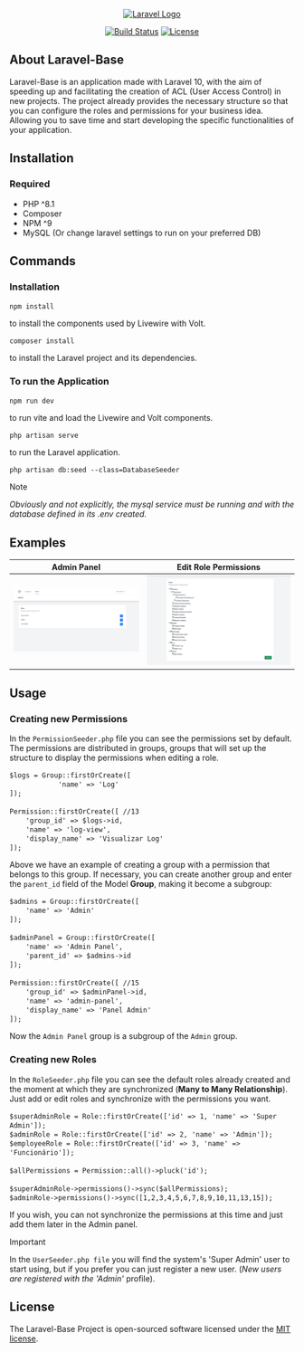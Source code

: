 <p align="center"><a href="https://laravel.com" target="_blank"><img src="https://raw.githubusercontent.com/laravel/art/master/logo-lockup/5%20SVG/2%20CMYK/1%20Full%20Color/laravel-logolockup-cmyk-red.svg" width="400" alt="Laravel Logo"></a></p>

<p align="center">
<a href="https://github.com/laravel/framework/actions"><img src="https://github.com/laravel/framework/workflows/tests/badge.svg" alt="Build Status"></a>
<a href="https://packagist.org/packages/laravel/framework"><img src="https://img.shields.io/packagist/l/laravel/framework" alt="License"></a>
</p>

## About Laravel-Base

Laravel-Base is an application made with Laravel 10, with the aim of speeding up and facilitating the creation of ACL (User Access Control) in new projects. The project already provides the necessary structure so that you can configure the roles and permissions for your business idea. Allowing you to save time and start developing the specific functionalities of your application.

## Installation

### Required

- PHP ^8.1
- Composer
- NPM ^9
- MySQL (Or change laravel settings to run on your preferred DB)

## Commands

### Installation
```
npm install
```
to install the components used by Livewire with Volt.

```
composer install
```
to install the Laravel project and its dependencies.

### To run the Application
```
npm run dev
```
to run vite and load the Livewire and Volt components.

```
php artisan serve
```
to run the Laravel application.

```
php artisan db:seed --class=DatabaseSeeder
```

> [!NOTE]
> _Obviously and not explicitly, the mysql service must be running and with the database defined in its .env created._

## Examples
Admin Panel                |  Edit Role Permissions
:-------------------------:|:-------------------------:
![Image of the admin panel to edit roles created in the system.](/public/assets/images/readme_image_1.jpg)   |  ![Image of the admin panel when editing permissions linked to a role.](/public/assets/images/readme_image_2.jpg)

## Usage

### Creating new Permissions

In the `PermissionSeeder.php` file you can see the permissions set by default. The permissions are distributed in groups, groups that will set up the structure to display the permissions when editing a role.

```
$logs = Group::firstOrCreate([
            'name' => 'Log'
]);

Permission::firstOrCreate([ //13
    'group_id' => $logs->id,
    'name' => 'log-view',
    'display_name' => 'Visualizar Log'
]);
```

Above we have an example of creating a group with a permission that belongs to this group. If necessary, you can create another group and enter the `parent_id` field of the Model **Group**, making it become a subgroup:

```
$admins = Group::firstOrCreate([
    'name' => 'Admin'
]);

$adminPanel = Group::firstOrCreate([
    'name' => 'Admin Panel',
    'parent_id' => $admins->id
]);

Permission::firstOrCreate([ //15
    'group_id' => $adminPanel->id,
    'name' => 'admin-panel',
    'display_name' => 'Panel Admin'
]);
```
Now the `Admin Panel` group is a subgroup of the `Admin` group.

### Creating new Roles

In the `RoleSeeder.php` file you can see the default roles already created and the moment at which they are synchronized (**Many to Many Relationship**). Just add or edit roles and synchronize with the permissions you want.

```
$superAdminRole = Role::firstOrCreate(['id' => 1, 'name' => 'Super Admin']);
$adminRole = Role::firstOrCreate(['id' => 2, 'name' => 'Admin']);
$employeeRole = Role::firstOrCreate(['id' => 3, 'name' => 'Funcionário']);

$allPermissions = Permission::all()->pluck('id');

$superAdminRole->permissions()->sync($allPermissions);
$adminRole->permissions()->sync([1,2,3,4,5,6,7,8,9,10,11,13,15]);
```
If you wish, you can not synchronize the permissions at this time and just add them later in the Admin panel.

> [!IMPORTANT]
> In the `UserSeeder.php file` you will find the system's 'Super Admin' user to start using, but if you prefer you can just register a new user. (_New users are registered with the 'Admin'_ profile).

## License

The Laravel-Base Project is open-sourced software licensed under the [MIT license](https://opensource.org/licenses/MIT).
